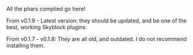 All the phars complied go here!

From v0.1.9 - Latest version: they should be updated, and be one of the best, working Skyblock plugins.


From v0.1.7 - v0.1.8: They are all old, and outdated. I do not recommend installing them.
